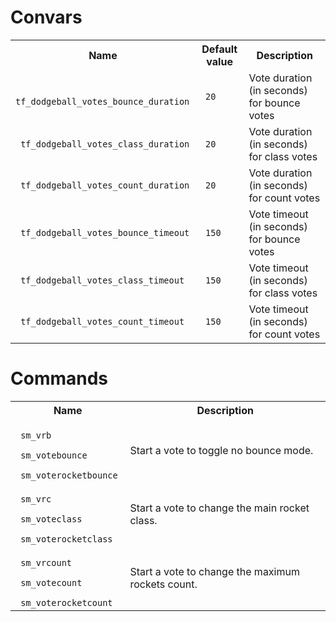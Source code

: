 <h1> Convars </h1>

<table>
	<tr>
		<th> Name </th>
		<th> Default value </th>
		<th> Description </th>
	</tr>
	<tr>
		<td><code> tf_dodgeball_votes_bounce_duration </code></td>
		<td><code> 20 </code></td>
		<td> Vote duration (in seconds) for bounce votes </td>
	</tr>
	<tr>
		<td><code> tf_dodgeball_votes_class_duration </code></td>
		<td><code> 20 </code></td>
		<td> Vote duration (in seconds) for class votes </td>
	</tr>
	<tr>
		<td><code> tf_dodgeball_votes_count_duration </code></td>
		<td><code> 20 </code></td>
		<td> Vote duration (in seconds) for count votes </td>
	</tr>
	<tr>
		<td><code> tf_dodgeball_votes_bounce_timeout </code></td>
		<td><code> 150 </code></td>
		<td> Vote timeout (in seconds) for bounce votes </td>
	</tr>
	<tr>
		<td><code> tf_dodgeball_votes_class_timeout </code></td>
		<td><code> 150 </code></td>
		<td> Vote timeout (in seconds) for class votes </td>
	</tr>
	<tr>
		<td><code> tf_dodgeball_votes_count_timeout </code></td>
		<td><code> 150 </code></td>
		<td> Vote timeout (in seconds) for count votes </td>
	</tr>
</table>

<h1> Commands </h1>

<table>
	<tr>
		<th> Name </th>
		<th> Description </th>
	</tr>
	<tr>
		<td>
			<p><code> sm_vrb </code></p>
			<p><code> sm_votebounce </code></p>
			<code> sm_voterocketbounce </code>
		</td>
		<td> Start a vote to toggle no bounce mode. </td>
	</tr>
	<tr>
		<td>
			<p><code> sm_vrc </code></p>
			<p><code> sm_voteclass </code></p>
			<code> sm_voterocketclass </code>
		</td>
		<td> Start a vote to change the main rocket class. </td>
	</tr>
	<tr>
		<td>
			<p><code> sm_vrcount </code></p>
			<p><code> sm_votecount </code></p>
			<code> sm_voterocketcount </code>
		</td>
		<td> Start a vote to change the maximum rockets count. </td>
	</tr>
</table>
